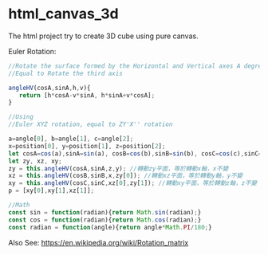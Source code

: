 # html_canvas_3d
The html project try to create 3D cube using pure canvas. 

Euler Rotation:

```js
//Rotate the surface formed by the Horizontal and Vertical axes A degrees
//Equal to Rotate the third axis

angleHV(cosA,sinA,h,v){
   return [h*cosA-v*sinA, h*sinA+v*cosA];
}
```
```js
//Using
//Euler XYZ rotation, equal to ZY'X'' rotation

a=angle[0], b=angle[1], c=angle[2];
x=position[0], y=position[1], z=position[2];
let cosA=cos(a),sinA=sin(a), cosB=cos(b),sinB=sin(b), cosC=cos(c),sinC=sin(c);
let zy, xz, xy;
zy = this.angleHV(cosA,sinA,z,y); //轉動zy平面，等於轉動x軸，x不變
xz = this.angleHV(cosB,sinB,x,zy[0]); //轉動xz平面，等於轉動y軸，y不變
xy = this.angleHV(cosC,sinC,xz[0],zy[1]); //轉動xy平面，等於轉動z軸，z不變
p = [xy[0],xy[1],xz[1]];
```
```js
//Math
const sin = function(radian){return Math.sin(radian);}
const cos = function(radian){return Math.cos(radian);}
const radian = function(angle){return angle*Math.PI/180;}
```
Also See:
https://en.wikipedia.org/wiki/Rotation_matrix

